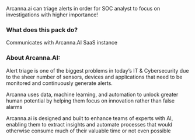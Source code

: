 Arcanna.ai can triage alerts in order for SOC analyst to focus on investigations with higher importance!




### What does this pack do?

Communicates with Arcanna.AI SaaS instance 

### About Arcanna.AI:

Alert triage is one of the biggest problems in today’s IT & Cybersecurity due to the sheer number of sensors, devices and applications that need to be monitored and continuously generate alerts.


Arcanna uses data, machine learning, and automation to unlock greater human potential by helping them focus on innovation rather than false alarms

Arcanna.ai is designed and built to enhance teams of experts with AI, enabling them to extract insights and automate processes that would otherwise consume much of their valuable time or not even possible